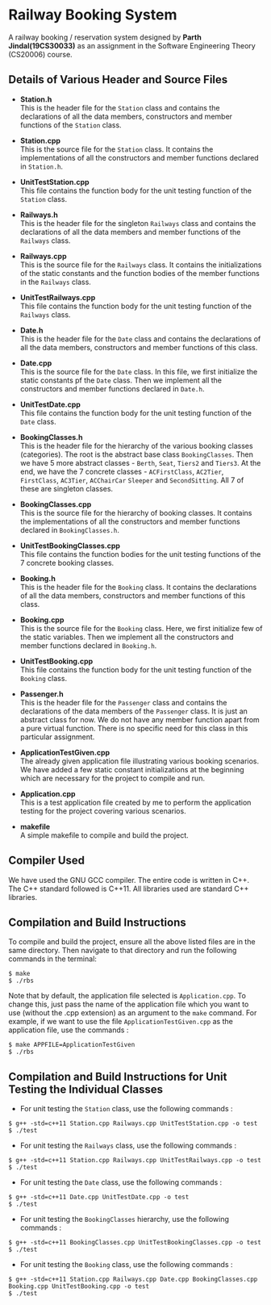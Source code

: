 <!-- CS20006 Assignment 
README.md
@author Parth Jindal(19CS30033) -->

# Railway Booking System

A railway booking / reservation system designed by **Parth Jindal(19CS30033)** as an assignment in the Software Engineering Theory (CS20006) course.

## Details of Various Header and Source Files

- **Station.h**  
This is the header file for the `Station` class and contains the declarations of all the data members, constructors and member functions of the `Station` class.

- **Station.cpp**  
This is the source file for the `Station` class. It contains the implementations of all the constructors and member functions declared in `Station.h`.

- **UnitTestStation.cpp**  
This file contains the function body for the unit testing function of the `Station` class.

- **Railways.h**  
This is the header file for the singleton `Railways` class and contains the declarations of all the data members and member functions of the `Railways` class.  

- **Railways.cpp**  
This is the source file for the `Railways` class. It contains the initializations of the static constants and the function bodies of the member functions in the `Railways` class.

- **UnitTestRailways.cpp**  
This file contains the function body for the unit testing function of the `Railways` class.

- **Date.h**  
This is the header file for the `Date` class and contains the declarations of all the data members, constructors and member functions of this class.

- **Date.cpp**  
This is the source file for the `Date` class. In this file, we first initialize the static constants pf the `Date` class. Then we implement all the constructors and member functions declared in `Date.h`.

- **UnitTestDate.cpp**  
This file contains the function body for the unit testing function of the `Date` class.

- **BookingClasses.h**  
This is the header file for the hierarchy of the various booking classes (categories). The root is the abstract base class `BookingClasses`. Then we have 5 more abstract classes - `Berth`, `Seat`, `Tiers2` and `Tiers3`. At the end, we have the 7 concrete classes - `ACFirstClass`, `AC2Tier`, `FirstClass`, `AC3Tier`, `ACChairCar` `Sleeper` and `SecondSitting`. All 7 of these are singleton classes.

- **BookingClasses.cpp**  
This is the source file for the hierarchy of booking classes. It contains the implementations of all the constructors and member functions declared in `BookingClasses.h`.

- **UnitTestBookingClasses.cpp**  
This file contains the function bodies for the unit testing functions of the 7 concrete booking classes.

- **Booking.h**  
This is the header file for the `Booking` class. It contains the declarations of all the data members, constructors and member functions of this class.

- **Booking.cpp**  
This is the source file for the `Booking` class. Here, we first initialize few of the static variables. Then we implement all the constructors and member functions declared in `Booking.h`.

- **UnitTestBooking.cpp**  
This file contains the function body for the unit testing function of the `Booking` class.

- **Passenger.h**  
This is the header file for the `Passenger` class and contains the declarations of the data members of the `Passenger` class. It is just an abstract class for now. We do not have any member function apart from a pure virtual function. There is no specific need for this class in this particular assignment.

- **ApplicationTestGiven.cpp**  
The already given application file illustrating various booking scenarios. We have added a few static constant initializations at the beginning which are necessary for the project to compile and run.

- **Application.cpp**  
This is a test application file created by me to perform the application testing for the project covering various scenarios.

- **makefile**  
A simple makefile to compile and build the project.

## Compiler Used

We have used the GNU GCC compiler. The entire code is written in C++. The C++ standard followed is C++11. All libraries used are standard C++ libraries.

## Compilation and Build Instructions

To compile and build the project, ensure all the above listed files are in the same directory. Then navigate to that directory and run the following commands in the terminal:

```shell
$ make
$ ./rbs
```

Note that by default, the application file selected is `Application.cpp`. To change this, just pass the name of the application file which you want to use (without the .cpp extension) as an argument to the `make` command. For example, if we want to use the file `ApplicationTestGiven.cpp` as the application file, use the commands :

```shell
$ make APPFILE=ApplicationTestGiven
$ ./rbs
```

## Compilation and Build Instructions for Unit Testing the Individual Classes

- For unit testing the `Station` class, use the following commands :   

```shell
$ g++ -std=c++11 Station.cpp Railways.cpp UnitTestStation.cpp -o test
$ ./test
```

- For unit testing the `Railways` class, use the following commands :  

```shell
$ g++ -std=c++11 Station.cpp Railways.cpp UnitTestRailways.cpp -o test
$ ./test
```

- For unit testing the `Date` class, use the following commands :  

```shell
$ g++ -std=c++11 Date.cpp UnitTestDate.cpp -o test
$ ./test
```

- For unit testing the `BookingClasses` hierarchy, use the following commands :  

```shell
$ g++ -std=c++11 BookingClasses.cpp UnitTestBookingClasses.cpp -o test
$ ./test
```

- For unit testing the `Booking` class, use the following commands :

```shell
$ g++ -std=c++11 Station.cpp Railways.cpp Date.cpp BookingClasses.cpp Booking.cpp UnitTestBooking.cpp -o test
$ ./test
```